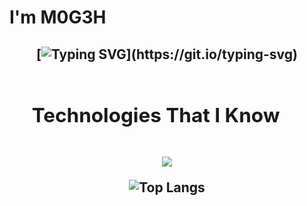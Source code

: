 # I'm M0G3H

<h2 align="center">
    
[![Typing SVG](https://readme-typing-svg.herokuapp.com?duration=3000&center=true&width=700&lines=Welcome+to+my+Github+Page!;I'm+M0G3H.)](https://git.io/typing-svg)


<div id="user-content-toc">
  <ul align="left">
    <summary><h2 style="display: inline-block">Technologies That I Know</h2></summary>
  </ul>
</div>
<!--tech stack icons-->
<p align="center">
  <a href="https://skillicons.dev">
    <img src="https://skillicons.dev/icons?i=git,cpp,css,docker,github,html,java,js,linux,nginx,vscode,kubernetes&perline=14" />
  </a>
</p>



![Top Langs](https://github-readme-stats.vercel.app/api/top-langs/?username=M0G3H&theme=tokyonight)
